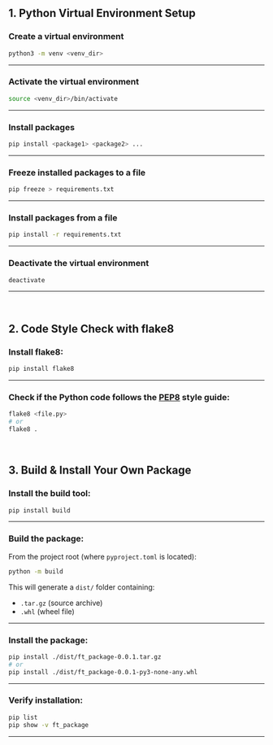 ## 1. Python Virtual Environment Setup

### Create a virtual environment
```bash
python3 -m venv <venv_dir>
```
---

### Activate the virtual environment
```bash
source <venv_dir>/bin/activate
```
---

### Install packages
```bash
pip install <package1> <package2> ...
```
---

### Freeze installed packages to a file
```bash
pip freeze > requirements.txt
```
---

### Install packages from a file
```bash
pip install -r requirements.txt
```
---

### Deactivate the virtual environment
```bash
deactivate
```
---

<br>

## 2. Code Style Check with flake8

### Install flake8:
```bash
pip install flake8
```
---
### Check if the Python code follows the [PEP8](https://peps.python.org/pep-0008/) style guide:
```bash
flake8 <file.py>
# or
flake8 .
```

<br>

## 3. Build & Install Your Own Package

### Install the build tool:
```bash
pip install build
```
---

### Build the package:
From the project root (where `pyproject.toml` is located):
```bash
python -m build
```
This will generate a `dist/` folder containing:
* `.tar.gz` (source archive)
* `.whl` (wheel file)
---

### Install the package:
```bash
pip install ./dist/ft_package-0.0.1.tar.gz
# or
pip install ./dist/ft_package-0.0.1-py3-none-any.whl
```
---

### Verify installation:
```bash
pip list
pip show -v ft_package
```
---
